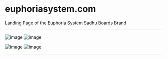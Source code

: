 # euphoriasystem.com

Landing Page of the Euphoria System Sadhu Boards Brand

-------------------------------------------------------
![image](https://github.com/yaroslav0507/euphoriasystem.com/assets/6556178/f456f47b-af7f-44ef-ab6a-110d7e65b1d1)
![image](https://github.com/yaroslav0507/euphoriasystem.com/assets/6556178/a03beb3b-911c-40cb-883d-88947cdf9754)

![image](https://github.com/yaroslav0507/euphoriasystem.com/assets/6556178/34dd6ab2-0e54-411b-b983-d1b5d857f4d8)
![image](https://github.com/yaroslav0507/euphoriasystem.com/assets/6556178/a4b348d8-d9e4-428c-9007-2d409dcd6212)


-------------------------------------------------------

